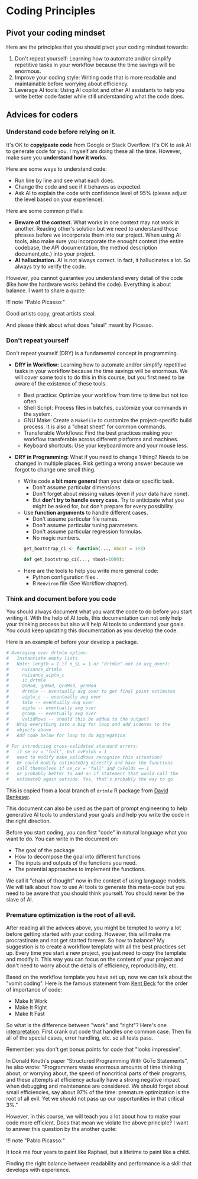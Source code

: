 # Coding Principles




## Pivot your coding mindset

Here are the principles that you should pivot your coding mindset towards:

1. Don't repeat yourself: Learning how to automate and/or simplify repetitive tasks in your workflow because the time savings will be enormous.
2. Improve your coding style: Writing code that is more readable and maintainable before worrying about efficiency.
3. Leverage AI tools: Using AI copilot and other AI assistants to help you write better code faster while still understanding what the code does.
   
## Advices for coders



### **Understand code before relying on it.**

It's OK to __copy/paste code__ from Google or Stack Overflow. It's OK to ask AI to generate code for you. I myself am doing these all the time. However, make sure you __understand how it works__.  

Here are some ways to understand code:
* Run line by line and see what each does. 
* Change the code and see if it behaves as expected.
* Ask AI to explain the code with confidence level of 95% (please adjust the level based on your experience).



Here are some common pitfalls:
- **Beware of the context.** What works in one context may not work in another. Reading other's solution but we need to understand those phrases before we incorporate them into our project. When using AI tools, also make sure you incorporate the enought context (the entire codebase, the API documentation, the method description document,etc.) into your project.
- **AI hallucination.** AI is not always correct. In fact, it hallucinates a lot. So always try to verify the code.

However, you cannot guarantee you understand every detail of the code (like how the hardware works behind the code). Everything is about balance. I want to share a quote:

!!! note "Pablo Picasso:"
  
  Good artists copy, great artists steal.


And please think about what does "steal" meant by Picasso.
### Don't repeat yourself

Don't repeat yourself (DRY) is a fundamental concept in programming. 



- **DRY in Workflow:** Learning how to automate and/or simplify repetitive tasks in your workflow because the time savings will be enormous. We will cover some tools to do this in this course, but you first need to be aware of the existence of these tools. 
    * Best practice: Optimize your workflow from time to time but not too often.
    * Shell Script: Process files in batches, customize your commands in the system.
    * GNU Make: Create a `Makefile` to customize the project-specific build process. It is also a "cheat sheet" for common commands.
    * Transferable Workflows: Find the best practices making your workflow transferable across different platforms and machines.
    * Keyboard shortcuts: Use your keyboard more and your mouse less. 
- **DRY in Programming:** What if you need to change 1 thing? Needs to be changed in multiple places. Risk getting a wrong answer because we forgot to change one small thing.

    * Write code __a bit more general__ than your data or specific task.
      - Don't assume particular dimensions.
      - Don't forget about missing values (even if *your* data have none).
      - But **don't try to handle every case.** Try to anticipate what you might be asked for, but don't prepare for every possibility.
    * Use __function arguments__ to handle different cases. 
      - Don't assume particular file names.
      - Don't assume particular tuning parameters. 
      - Don't assume particular regression formulas.
      - No magic numbers.
      ``` r
      get_bootstrap_ci <- function(..., nboot = 1e3)
      ```
      ``` python
      def get_bootstrap_ci(..., nboot=1000):
      ```
    * Here are the tools to help you write more general code:
      - Python configuration files .
      - R `Renviron` file (See Workflow chapter).

### Think and document before you code

 You should always document what you want the code to do before you start writing it. With the help of AI tools, this documentation can not only help your thinking process but also will help AI tools to understand your goals. You could keep updating this documentation as you develop the code.

Here is an example of before your develop a package. 
```r
# Averaging over drtmle option:
#   Instantiate empty lists 
#   Note: length = 1 if n_SL = 1 or "drtmle" not in avg_over):
#     nuisance_drtmle 
#     nuisance_aiptw_c
#     ic_drtmle 
#     QnMod, gnMod, QrnMod, grnMod
#     drtmle -- eventually avg over to get final point estimates
#     aiptw_c -- eventually avg over 
#     tmle -- eventually avg over
#     aiptw -- eventually avg over
#     gcomp -- eventually avg over
#     validRows -- should this be added to the output?
#   Wrap everything into a big for loop and add indexes to the
#   objects above
#   Add code below for loop to do aggregation

# For introducing cross-validated standard errors: 
#   if se_cv = "full", but cvFolds = 1
#   need to modify make_validRows recognize this situation?
#   Or could modify estimateQ/g directly and have the functions
#   call themselves if se_cv = "full" and cvFolds == 1
#   or probably better to add an if statement that would call the 
#   estimateQ again outside. Yes, that's probably the way to go
```
This is copied from a local branch of `drtmle` R package from [David Benkeser](https://github.com/benkeser).

This document can also be used as the part of prompt engineering to help generative AI tools to understand your goals and help you write the code in the right direction.

Before you start coding, you can first "code" in natural language what you want to do.
You can write in the document on:
- The goal of the package
- How to decompose the goal into different functions
- The inputs and outputs of the functions you need.
- The potential approaches to implement the functions.

We call it "chain of thought" now in the context of using language models. We will talk about how to use AI tools to generate this meta-code but you need to be aware that you should think yourself. You should never be the slave of AI.





### **Premature optimization is the root of all evil.**

After reading all the advices above, you might be tempted to worry a lot before getting started with your coding. However, this will make me procrastinate and not get started forever. So how to balance?  My suggestion is to create a workflow template with all the best practices set up. Every time you start a new project, you just need to copy the template and modify it. This way you can focus on the content of your project and don't need to worry about the details of efficiency, reproducibility, etc. 

Based on the workflow template you have set up, now we can talk about the "vomit coding".
Here is the famous statement from [Kent Beck](https://en.wikipedia.org/wiki/Kent_Beck) for the order of importance of code:

- Make It Work 
- Make It Right 
- Make It Fast

So what is the difference between "work" and "right"? Here's one [interpretation](https://wiki.c2.com/?MakeItWorkMakeItRightMakeItFast): First crank out code that handles one common case. Then fix all of the special cases, error handling, etc. so all tests pass.

Remember: you don't get bonus points for code that "looks impressive".

  In Donald Knuth's paper "Structured Programming With GoTo Statements", he also wrote: "Programmers waste enormous amounts of time thinking about, or worrying about, the speed of noncritical parts of their programs, and these attempts at efficiency actually have a strong negative impact when debugging and maintenance are considered. We should forget about small efficiencies, say about 97% of the time: premature optimization is the root of all evil. Yet we should not pass up our opportunities in that critical 3%."




However, in this course, we will teach you a lot about how to make your code more efficient. Does that mean we violate the above principle? I want to answer this question by the another quote:

!!! note "Pablo Picasso:"
  
  It took me four years to paint like Raphael, but a lifetime to paint like a child.






Finding the right balance between readability and performance is a skill that develops with experience.